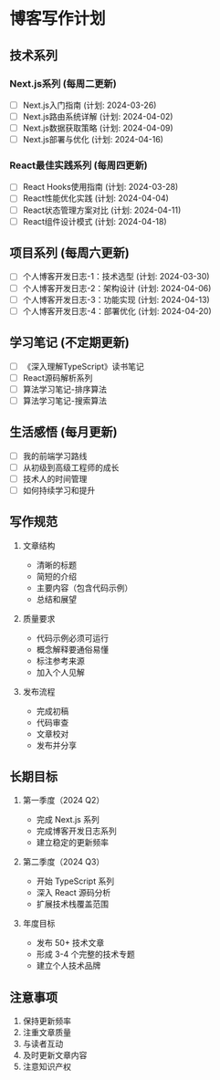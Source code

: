 # 博客写作计划

## 技术系列

### Next.js系列 (每周二更新)

- [ ] Next.js入门指南 (计划: 2024-03-26)
- [ ] Next.js路由系统详解 (计划: 2024-04-02)
- [ ] Next.js数据获取策略 (计划: 2024-04-09)
- [ ] Next.js部署与优化 (计划: 2024-04-16)

### React最佳实践系列 (每周四更新)

- [ ] React Hooks使用指南 (计划: 2024-03-28)
- [ ] React性能优化实践 (计划: 2024-04-04)
- [ ] React状态管理方案对比 (计划: 2024-04-11)
- [ ] React组件设计模式 (计划: 2024-04-18)

## 项目系列 (每周六更新)

- [ ] 个人博客开发日志-1：技术选型 (计划: 2024-03-30)
- [ ] 个人博客开发日志-2：架构设计 (计划: 2024-04-06)
- [ ] 个人博客开发日志-3：功能实现 (计划: 2024-04-13)
- [ ] 个人博客开发日志-4：部署优化 (计划: 2024-04-20)

## 学习笔记 (不定期更新)

- [ ] 《深入理解TypeScript》读书笔记
- [ ] React源码解析系列
- [ ] 算法学习笔记-排序算法
- [ ] 算法学习笔记-搜索算法

## 生活感悟 (每月更新)

- [ ] 我的前端学习路线
- [ ] 从初级到高级工程师的成长
- [ ] 技术人的时间管理
- [ ] 如何持续学习和提升

## 写作规范

1. 文章结构

   - 清晰的标题
   - 简短的介绍
   - 主要内容（包含代码示例）
   - 总结和展望

2. 质量要求

   - 代码示例必须可运行
   - 概念解释要通俗易懂
   - 标注参考来源
   - 加入个人见解

3. 发布流程
   - 完成初稿
   - 代码审查
   - 文章校对
   - 发布并分享

## 长期目标

1. 第一季度（2024 Q2）

   - 完成 Next.js 系列
   - 完成博客开发日志系列
   - 建立稳定的更新频率

2. 第二季度（2024 Q3）

   - 开始 TypeScript 系列
   - 深入 React 源码分析
   - 扩展技术栈覆盖范围

3. 年度目标
   - 发布 50+ 技术文章
   - 形成 3-4 个完整的技术专题
   - 建立个人技术品牌

## 注意事项

1. 保持更新频率
2. 注重文章质量
3. 与读者互动
4. 及时更新文章内容
5. 注意知识产权
